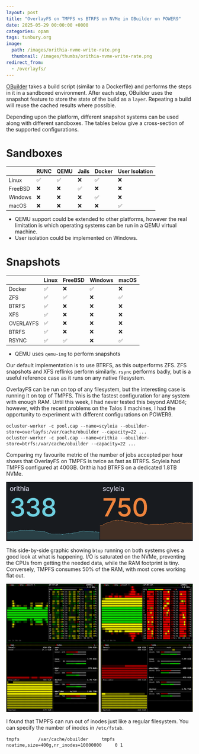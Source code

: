 ```yaml
---
layout: post
title: "OverlayFS on TMPFS vs BTRFS on NVMe in OBuilder on POWER9"
date: 2025-05-29 00:00:00 +0000
categories: opam
tags: tunbury.org
image:
  path: /images/orithia-nvme-write-rate.png
  thumbnail: /images/thumbs/orithia-nvme-write-rate.png
redirect_from:
  - /overlayfs/
---
```


[OBuilder](https://github.com/ocurrent/obuilder) takes a build script (similar to a Dockerfile) and performs the steps in it in a sandboxed environment. After each step, OBuilder uses the snapshot feature to store the state of the build as a `layer`. Repeating a build will reuse the cached results where possible.

Depending upon the platform, different snapshot systems can be used along with different sandboxes. The tables below give a cross-section of the supported configurations.

# Sandboxes

|         | RUNC | QEMU | Jails | Docker | User Isolation |
| ------- | ---- | ---- | ----- | ------ | -------------- |
| Linux   | ✅   | ✅   | ❌    | ✅     | ❌             |
| FreeBSD | ❌   | ❌   | ✅    | ❌     | ❌             |
| Windows | ❌   | ❌   | ❌    | ✅     | ❌             |
| macOS   | ❌   | ❌   | ❌    | ❌     | ✅             |

* QEMU support could be extended to other platforms, however the real limitation is which operating systems can be run in a QEMU virtual machine.
* User isolation could be implemented on Windows.

# Snapshots

|           | Linux | FreeBSD | Windows | macOS |
| --------- | ----- | ------- | ------- | ----- |
| Docker    | ✅    | ❌      | ✅      | ❌    |
| ZFS       | ✅    | ✅      | ❌      | ✅    |
| BTRFS     | ✅    | ❌      | ❌      | ❌    |
| XFS       | ✅    | ❌      | ❌      | ❌    |
| OVERLAYFS | ✅    | ❌      | ❌      | ❌    |
| BTRFS     | ✅    | ❌      | ❌      | ❌    |
| RSYNC     | ✅    | ✅      | ❌      | ✅    |

* QEMU uses `qemu-img` to perform snapshots

Our default implementation is to use BTRFS, as this outperforms ZFS. ZFS snapshots and XFS reflinks perform similarly. `rsync` performs badly, but is a useful reference case as it runs on any native filesystem.

OverlayFS can be run on top of any filesystem, but the interesting case is running it on top of TMPFS. This is the fastest configuration for any system with enough RAM. Until this week, I had never tested this beyond AMD64; however, with the recent problems on the Talos II machines, I had the opportunity to experiment with different configurations on POWER9.

```
ocluster-worker -c pool.cap --name=scyleia --obuilder-store=overlayfs:/var/cache/obuilder --capacity=22 ...
ocluster-worker -c pool.cap --name=orithia --obuilder-store=btrfs:/var/cache/obuilder --capacity=22 ...
```

Comparing my favourite metric of the number of jobs accepted per hour shows that OverlayFS on TMPFS is twice as fast as BTRFS. Scyleia had TMPFS configured at 400GB. Orithia had BTRFS on a dedicated 1.8TB NVMe.

![](/images/jobs-accepted-per-hour-orithia-scyleia.png)

This side-by-side graphic showing `btop` running on both systems gives a good look at what is happening. I/O is saturated on the NVMe, preventing the CPUs from getting the needed data, while the RAM footprint is tiny. Conversely, TMPFS consumes 50% of the RAM, with most cores working flat out.

![](/images/btop-orithia-scyleia.png)

I found that TMPFS can run out of inodes just like a regular filesystem. You can specify the number of inodes in `/etc/fstab`.

```
tmpfs       /var/cache/obuilder     tmpfs noatime,size=400g,nr_inodes=10000000     0 1
```

